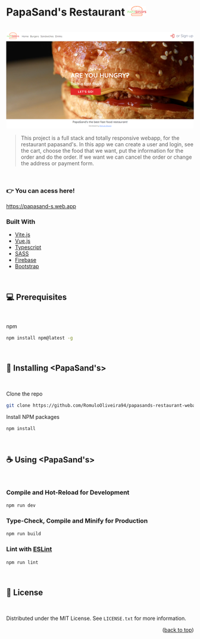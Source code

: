 # PapaSand's Restaurant <img src="./public/logo-ps.png" alt="website" width="50px">

<br>

<img src="./src/assets/readme/papa01.png" alt="website">


> This project is a full stack and totally responsive webapp, for the restaurant papasand's. In this app we can create a user and login, see the cart, choose the food that we want, put the information for the order and do the order. If we want we can cancel the order or change the address or payment form.

<br>

### 👉 You can acess here!

https://papasand-s.web.app

### Built With

* [Vite.js](https://vitejs.dev)
* [Vue.js](https://vuejs.org/)
* [Typescript](https://www.typescriptlang.org)
* [SASS](https://sass-lang.com)
* [Firebase](firebase.google.com/)
* [Bootstrap](https://getbootstrap.com)

<br>

## 💻 Prerequisites

<br>

npm
  ```sh
  npm install npm@latest -g
  ```
<br>

## 🚀 Installing  <PapaSand's>

<br>

Clone the repo
   ```sh
   git clone https://github.com/RomuloOliveira94/papasands-restaurant-webapp.git
   ```

Install NPM packages
   ```sh
   npm install
   ```
<br>


## ☕ Using <PapaSand's>

<br>

### Compile and Hot-Reload for Development


```sh
npm run dev
```

### Type-Check, Compile and Minify for Production


```sh
npm run build
```

### Lint with [ESLint](https://eslint.org/)

```sh
npm run lint
```
<br>


## 📝 License

<br>

Distributed under the MIT License. See `LICENSE.txt` for more information.

<p align="right">(<a href="#top">back to top</a>)</p>
